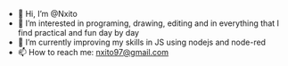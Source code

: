 - 👋 Hi, I’m @Nxito
- 👀 I’m interested in programing, drawing, editing and in everything that I find practical and fun day by day
- 🌱 I’m currently improving my skills in JS using nodejs and node-red
- 📫 How to reach me: nxito97@gmail.com

<!---
Nxito/Nxito is a ✨ special ✨ repository because its `README.md` (this file) appears on your GitHub profile.
You can click the Preview link to take a look at your changes.
--->

